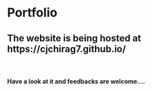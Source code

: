 # Portfolio
<h2>The website is being hosted at https://cjchirag7.github.io/ </a> </h2> <br> <h4> Have a look at it and feedbacks are welcome....</h4>
<br>
